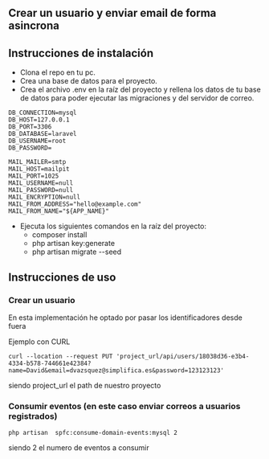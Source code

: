 ##  Crear un usuario y enviar email de forma asincrona

## Instrucciones de instalación
- Clona el repo en tu pc.
- Crea una base de datos para el proyecto.
- Crea el archivo .env en la raíz del proyecto y rellena los datos de tu base de datos para poder ejecutar las migraciones y del servidor de correo.
```
DB_CONNECTION=mysql
DB_HOST=127.0.0.1
DB_PORT=3306
DB_DATABASE=laravel
DB_USERNAME=root
DB_PASSWORD=

MAIL_MAILER=smtp
MAIL_HOST=mailpit
MAIL_PORT=1025
MAIL_USERNAME=null
MAIL_PASSWORD=null
MAIL_ENCRYPTION=null
MAIL_FROM_ADDRESS="hello@example.com"
MAIL_FROM_NAME="${APP_NAME}"
```

- Ejecuta los siguientes comandos en la raíz del proyecto:
    - composer install
    - php artisan key:generate
    - php artisan migrate --seed

## Instrucciones de uso

### Crear un usuario

En esta implementación he optado por pasar los identificadores desde fuera

Ejemplo con CURL

```
curl --location --request PUT 'project_url/api/users/18038d36-e3b4-4334-b578-744661e42384?name=David&email=dvazsquez@simplifica.es&password=123123123'
```

siendo project_url el path de nuestro proyecto

### Consumir eventos (en este caso enviar correos a usuarios registrados)

```
php artisan  spfc:consume-domain-events:mysql 2
```

siendo 2 el numero de eventos a consumir

